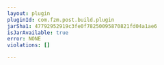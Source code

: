 ```yaml
---
layout: plugin
pluginId: com.fzm.post.build.plugin
jarSha1: 47792952919c3fe0f78250095870821fd04a1ae6
isJarAvailable: true
error: NONE
violations: []

---
```

